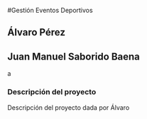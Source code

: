#Gestión Eventos Deportivos

## Álvaro Pérez
## Juan Manuel Saborido Baena

a
### **Descripción del proyecto**
Descripción del proyecto dada por Álvaro
